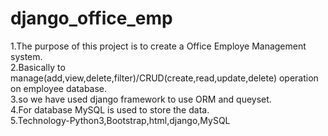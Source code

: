 # django_office_emp
1.The purpose of this project is to create a Office Employe Management system.<br/>
2.Basically to manage(add,view,delete,filter)/CRUD(create,read,update,delete) operation on employee database. <br/>
3.so we have used django framework to use ORM and queyset.<br/>
4.For database MySQL is used to store the data.<br/>
5.Technology-Python3,Bootstrap,html,django,MySQL
